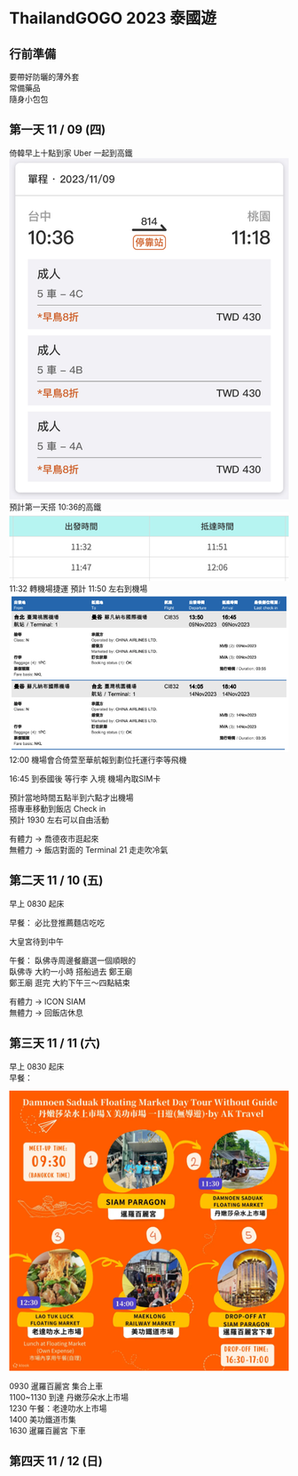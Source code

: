 # ThailandGOGO 2023 泰國遊

## 行前準備

要帶好防曬的薄外套<br/>
常備藥品<br/>
隨身小包包<br/>

## 第一天 11 / 09 (四) 
倚韓早上十點到家 Uber 一起到高鐵<br/>
![go](./hsr_forward.jpg)
預計第一天搭 10:36的高鐵<br/>
![go](./metro.png)
11:32 轉機場捷運 預計 11:50 左右到機場<br/>
![go](./airplane.png)
12:00 機場會合倚萱至華航報到劃位托運行李等飛機<br/>

16:45 到泰國後 等行李 入境 機場內取SIM卡<br/>

預計當地時間五點半到六點才出機場 <br/>
搭專車移動到飯店 Check in <br/>
預計 1930 左右可以自由活動 <br/>

有體力 -> 喬德夜市逛起來 <br/>
無體力 -> 飯店對面的 Terminal 21 走走吹冷氣 <br/>

## 第二天 11 / 10 (五) 

早上 0830 起床 <br/>

早餐： 必比登推薦麵店吃吃 <br/>

大皇宮待到中午 <br/>

午餐： 臥佛寺周邊餐廳選一個順眼的 <br/>
臥佛寺 大約一小時 搭船過去 鄭王廟 <br/>
鄭王廟 逛完 大約下午三～四點結束 <br/>

有體力 -> ICON SIAM <br/>
無體力 -> 回飯店休息 <br/>

## 第三天 11 / 11 (六)

早上 0830 起床 <br/>
早餐： <br/>

![go](./thirdday_tour.webp)

0930 暹羅百麗宮 集合上車<br/>
1100~1130 到達 丹嫩莎朵水上市場 <br/>
1230 午餐：老達叻水上市場 <br/>
1400 美功鐵道市集 <br />
1630 暹羅百麗宮 下車<br/>

## 第四天 11 / 12 (日)